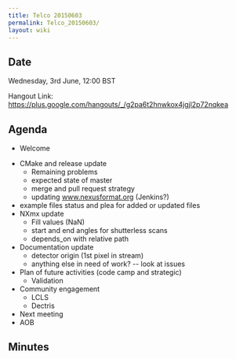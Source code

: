 ```yaml
---
title: Telco 20150603
permalink: Telco_20150603/
layout: wiki
---
```


Date
----

Wednesday, 3rd June, 12:00 BST

Hangout Link:
<https://plus.google.com/hangouts/_/g2pa6t2hnwkox4jgjl2p72nqkea>

Agenda
------

-   Welcome

<!-- -->

-   CMake and release update
    -   Remaining problems
    -   expected state of master
    -   merge and pull request strategy
    -   updating www.nexusformat.org (Jenkins?)
-   example files status and plea for added or updated files
-   NXmx update
    -   Fill values (NaN)
    -   start and end angles for shutterless scans
    -   depends\_on with relative path
-   Documentation update
    -   detector origin (1st pixel in stream)
    -   anything else in need of work? -- look at issues
-   Plan of future activities (code camp and strategic)
    -   Validation
-   Community engagement
    -   LCLS
    -   Dectris
-   Next meeting
-   AOB

Minutes
-------
